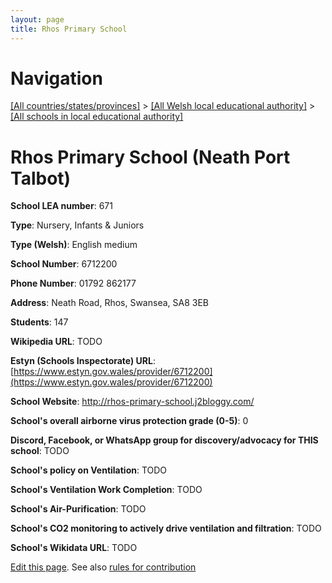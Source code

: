 ```yaml
---
layout: page
title: Rhos Primary School
---
```

# Navigation

[[All countries/states/provinces]](../../..) > [[All Welsh local educational authority]](../..) > [[All schools in local educational authority]](..)

# Rhos Primary School (Neath Port Talbot)

**School LEA number**: 671

**Type**: Nursery, Infants & Juniors

**Type (Welsh)**: English medium

**School Number**: 6712200

**Phone Number**: 01792 862177

**Address**: Neath Road, Rhos, Swansea, SA8 3EB

**Students**: 147

**Wikipedia URL**: TODO

**Estyn (Schools Inspectorate) URL**: [https://www.estyn.gov.wales/provider/6712200](https://www.estyn.gov.wales/provider/6712200)

**School Website**: http://rhos-primary-school.j2bloggy.com/

**School's overall airborne virus protection grade (0-5)**: 0

**Discord, Facebook, or WhatsApp group for discovery/advocacy for THIS school**: TODO

**School's policy on Ventilation**: TODO

**School's Ventilation Work Completion**: TODO

**School's Air-Purification**: TODO

**School's CO2 monitoring to actively drive ventilation and filtration**: TODO

**School's Wikidata URL**: TODO




[Edit this page](https://github.com/ventilate-schools/Wales/edit/prif/./Neath_Port_Talbot/Rhos_Primary_School.md). See also [rules for contribution](../../../contribution-rules/)